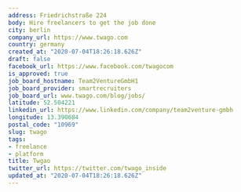 ```yaml
---
address: Friedrichstraße 224
body: Hire freelancers to get the job done
city: berlin
company_url: https://www.twago.com
country: germany
created_at: "2020-07-04T18:26:18.626Z"
draft: false
facebook_url: https://www.facebook.com/twagocom
is_approved: true
job_board_hostname: Team2VentureGmbH1
job_board_provider: smartrecruiters
job_board_url: www.twago.com/blog/jobs/
latitude: 52.504221
linkedin_url: https://www.linkedin.com/company/team2venture-gmbh
longitude: 13.390684
postal_code: "10969"
slug: twago
tags:
- freelance
- platform
title: Twgao
twitter_url: https://twitter.com/twago_inside
updated_at: "2020-07-04T18:26:18.626Z"
---
```

